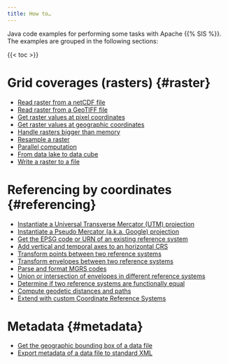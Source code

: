 ```yaml
---
title: How to…
---
```


Java code examples for performing some tasks with Apache {{% SIS %}}.
The examples are grouped in the following sections:

{{< toc >}}


# Grid coverages (rasters)    {#raster}

* [Read raster from a netCDF file](howto/read_netcdf.html)
* [Read raster from a GeoTIFF file](howto/read_geotiff.html)
* [Get raster values at pixel coordinates](howto/raster_values_at_pixel_coordinates.html)
* [Get raster values at geographic coordinates](howto/raster_values_at_geographic_coordinates.html)
* [Handle rasters bigger than memory](howto/rasters_bigger_than_memory.html)
* [Resample a raster](howto/resample_raster.html)
* [Parallel computation](howto/parallel_computation.html)
* [From data lake to data cube](howto/datalake_to_datacube.html)
* [Write a raster to a file](howto/write_raster.html)


# Referencing by coordinates    {#referencing}

* [Instantiate a Universal Transverse Mercator (UTM) projection](howto/instantiate_utm_projection.html)
* [Instantiate a Pseudo Mercator (a.k.a. Google) projection](faq.html#google)
* [Get the EPSG code or URN of an existing reference system](howto/lookup_crs_urn.html)
* [Add vertical and temporal axes to an horizontal CRS](howto/compound_crs.html)
* [Transform points between two reference systems](howto/transform_coordinates.html)
* [Transform envelopes between two reference systems](howto/transform_envelopes.html)
* [Parse and format MGRS codes](howto/parse_and_format_mgrs_codes.html)
* [Union or intersection of envelopes in different reference systems](howto/envelopes_in_different_crs.html)
* [Determine if two reference systems are functionally equal](howto/crs_equality.html)
* [Compute geodetic distances and paths](howto/geodetic_paths.html)
* [Extend with custom Coordinate Reference Systems](howto/custom_crs.html)


# Metadata    {#metadata}

* [Get the geographic bounding box of a data file](howto/geographic_bounding_box.html)
* [Export metadata of a data file to standard XML](howto/export_metadata_to_xml.html)
